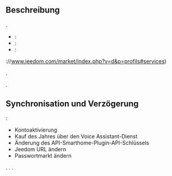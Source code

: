 # 

## Beschreibung

.

 
- :
- :
- :

://www.jeedom.com/market/index.php?v=d&p=profils#services)

.

. 

## Synchronisation und Verzögerung

 :

- Kontoaktivierung
- Kauf des Jahres über den Voice Assistant-Dienst
- Änderung des API-Smarthome-Plugin-API-Schlüssels
- Jeedom URL ändern
- Passwortmarkt ändern

. . .
